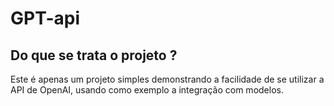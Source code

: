 # GPT-api

## Do que se trata o projeto ?

Este é apenas um projeto simples demonstrando a facilidade de se utilizar a API de OpenAI, usando como exemplo a integração com modelos.
